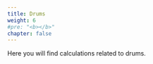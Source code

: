 ```yaml
---
title: Drums
weight: 6
#pre: "<b></b>"
chapter: false
---
```


Here you will find calculations related to drums.